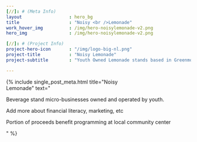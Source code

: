 ```yaml
---
[//]: # (Meta Info)
layout 					: hero_bg
title 					: "Noisy <br />Lemonade"
work_hover_img			: /img/hero-noisylemonade-v2.png
hero_img				: /img/hero-noisylemonade-v2.png

[//]: # (Project Info)
project-hero-icon 		: "/img/logo-big-nl.png"
project-title 			: "Noisy Lemonade"
project-subtitle 		: "Youth Owned Lemonade stands based in Greenmount West"

---
```

<div class="single_post_wrapper">
	{% include single_post_meta.html
		title="Noisy<br/>Lemonade"
		text="<p>Beverage stand micro-businesses owned and operated by youth.</p>
		<p>Add more about financial literacy, marketing, etc</p>
		<p>Portion of proceeds benefit programming at local community center</p>"
	%}
</div>
